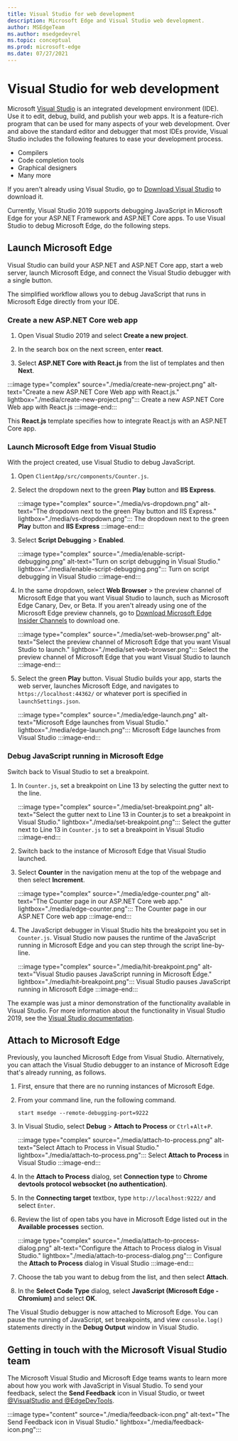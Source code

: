 ```yaml
---
title: Visual Studio for web development
description: Microsoft Edge and Visual Studio web development.
author: MSEdgeTeam
ms.author: msedgedevrel
ms.topic: conceptual
ms.prod: microsoft-edge
ms.date: 07/27/2021
---
```

# Visual Studio for web development

Microsoft [Visual Studio](https://visualstudio.microsoft.com/vs) is an integrated development environment (IDE).   Use it to edit, debug, build, and publish your web apps.  It is a feature-rich program that can be used for many aspects of your web development.  Over and above the standard editor and debugger that most IDEs provide, Visual Studio includes the following features to ease your development process.

*   Compilers
*   Code completion tools
*   Graphical designers
*   Many more

If you aren't already using Visual Studio, go to [Download Visual Studio](https://visualstudio.microsoft.com/downloads) to download it.

Currently, Visual Studio 2019 supports debugging JavaScript in Microsoft Edge for your ASP.NET Framework and ASP.NET Core apps. To use Visual Studio to debug Microsoft Edge, do the following steps.


<!-- ====================================================================== -->
## Launch Microsoft Edge

Visual Studio can build your ASP.NET and ASP.NET Core app, start a web server, launch Microsoft Edge, and connect the Visual Studio debugger with a single button.

The simplified workflow allows you to debug JavaScript that runs in Microsoft Edge directly from your IDE.

### Create a new ASP.NET Core web app

1.  Open Visual Studio 2019 and select **Create a new project**.

1.  In the search box on the next screen, enter **react**.

1.  Select **ASP.NET Core with React.js** from the list of templates and then **Next**.

:::image type="complex" source="./media/create-new-project.png" alt-text="Create a new ASP.NET Core Web app with React.js." lightbox="./media/create-new-project.png":::
   Create a new ASP.NET Core Web app with React.js
:::image-end:::

This **React.js** template specifies how to integrate React.js with an ASP.NET Core app.

### Launch Microsoft Edge from Visual Studio

With the project created, use Visual Studio to debug JavaScript.

1.  Open `ClientApp/src/components/Counter.js`.

1.  Select the dropdown next to the green **Play** button and **IIS Express**.

    :::image type="complex" source="./media/vs-dropdown.png" alt-text="The dropdown next to the green Play button and IIS Express." lightbox="./media/vs-dropdown.png":::
       The dropdown next to the green **Play** button and **IIS Express**
    :::image-end:::

1.  Select **Script Debugging** > **Enabled**.

    :::image type="complex" source="./media/enable-script-debugging.png" alt-text="Turn on script debugging in Visual Studio." lightbox="./media/enable-script-debugging.png":::
       Turn on script debugging in Visual Studio
    :::image-end:::

1.  In the same dropdown, select **Web Browser** > the preview channel of Microsoft Edge that you want Visual Studio to launch, such as Microsoft Edge Canary, Dev, or Beta.  If you aren't already using one of the Microsoft Edge preview channels, go to [Download Microsoft Edge Insider Channels](https://www.microsoftedgeinsider.com/download) to download one.

    :::image type="complex" source="./media/set-web-browser.png" alt-text="Select the preview channel of Microsoft Edge that you want Visual Studio to launch." lightbox="./media/set-web-browser.png":::
       Select the preview channel of Microsoft Edge that you want Visual Studio to launch
    :::image-end:::

1.  Select the green **Play** button.  Visual Studio builds your app, starts the web server, launches Microsoft Edge, and navigates to `https://localhost:44362/` or whatever port is specified in `launchSettings.json`.

    :::image type="complex" source="./media/edge-launch.png" alt-text="Microsoft Edge launches from Visual Studio." lightbox="./media/edge-launch.png":::
       Microsoft Edge launches from Visual Studio
    :::image-end:::

### Debug JavaScript running in Microsoft Edge

Switch back to Visual Studio to set a breakpoint.

1.  In `Counter.js`, set a breakpoint on Line 13 by selecting the gutter next to the line.

    :::image type="complex" source="./media/set-breakpoint.png" alt-text="Select the gutter next to Line 13 in Counter.js to set a breakpoint in Visual Studio." lightbox="./media/set-breakpoint.png":::
       Select the gutter next to Line 13 in `Counter.js` to set a breakpoint in Visual Studio
    :::image-end:::

1.  Switch back to the instance of Microsoft Edge that Visual Studio launched.

1.  Select **Counter** in the navigation menu at the top of the webpage and then select **Increment**.

    :::image type="complex" source="./media/edge-counter.png" alt-text="The Counter page in our ASP.NET Core web app." lightbox="./media/edge-counter.png":::
       The Counter page in our ASP.NET Core web app
    :::image-end:::

1.  The JavaScript debugger in Visual Studio hits the breakpoint you set in `Counter.js`.  Visual Studio now pauses the runtime of the JavaScript running in Microsoft Edge and you can step through the script line-by-line.

    :::image type="complex" source="./media/hit-breakpoint.png" alt-text="Visual Studio pauses JavaScript running in Microsoft Edge." lightbox="./media/hit-breakpoint.png":::
       Visual Studio pauses JavaScript running in Microsoft Edge
    :::image-end:::

The example was just a minor demonstration of the functionality available in Visual Studio.  For more information about the functionality in Visual Studio 2019, see the [Visual Studio documentation](/visualstudio/windows/index).


<!-- ====================================================================== -->
## Attach to Microsoft Edge

Previously, you launched Microsoft Edge from Visual Studio.  Alternatively, you can attach the Visual Studio debugger to an instance of Microsoft Edge that's already running, as follows.

1.  First, ensure that there are no running instances of Microsoft Edge.

1.  From your command line, run the following command.

    ```console
    start msedge --remote-debugging-port=9222
    ```

1.  In Visual Studio, select **Debug** > **Attach to Process** or `Ctrl`+`Alt`+`P`.

    :::image type="complex" source="./media/attach-to-process.png" alt-text="Select Attach to Process in Visual Studio." lightbox="./media/attach-to-process.png":::
       Select **Attach to Process** in Visual Studio
    :::image-end:::

1.  In the **Attach to Process** dialog, set **Connection type** to **Chrome devtools protocol websocket (no authentication)**.

1.  In the **Connecting target** textbox, type `http://localhost:9222/` and select `Enter`.

1.  Review the list of open tabs you have in Microsoft Edge listed out in the **Available processes** section.

    :::image type="complex" source="./media/attach-to-process-dialog.png" alt-text="Configure the Attach to Process dialog in Visual Studio." lightbox="./media/attach-to-process-dialog.png":::
       Configure the **Attach to Process** dialog in Visual Studio
    :::image-end:::

1.  Choose the tab you want to debug from the list, and then select **Attach**.

1.  In the **Select Code Type** dialog, select **JavaScript (Microsoft Edge - Chromium)** and select **OK**.

The Visual Studio debugger is now attached to Microsoft Edge.  You can pause the running of JavaScript, set breakpoints, and view `console.log()` statements directly in the **Debug Output** window in Visual Studio.


<!-- ====================================================================== -->
## Getting in touch with the Microsoft Visual Studio team

The Microsoft Visual Studio and Microsoft Edge teams wants to learn more about how you work with JavaScript in Visual Studio.  To send your feedback, select the **Send Feedback** icon in Visual Studio, or tweet [@VisualStudio and @EdgeDevTools](https://twitter.com/intent/tweet?text=@VisualStudio+@EdgeDevTools).

:::image type="content" source="./media/feedback-icon.png" alt-text="The Send Feedback icon in Visual Studio." lightbox="./media/feedback-icon.png":::
